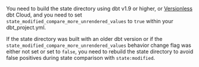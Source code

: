 You need to build the state directory using dbt v1.9 or higher, or [Versionless](/docs/dbt-versions/versionless-cloud) dbt Cloud, and you need to set `state_modified_compare_more_unrendered_values` to `true` within your dbt_project.yml.

If the state directory was built with an older dbt version or if the `state_modified_compare_more_unrendered_values` behavior change flag was either not set or set to `false`, you need to rebuild the state directory to avoid false positives during state comparison with `state:modified`.
